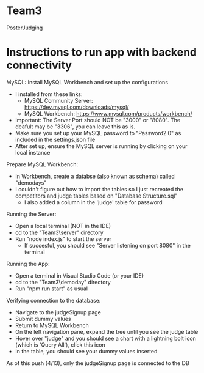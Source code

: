 # Team3
PosterJudging

# Instructions to run app with backend connectivity
MySQL:
Install MySQL Workbench and set up the configurations
- I installed from these links:
    - MySQL Community Server: https://dev.mysql.com/downloads/mysql/
    - MySQL Workbench: https://www.mysql.com/products/workbench/
- Important: The Server Port should NOT be "3000" or "8080". The deafult may be "3306", you can leave this as is.
- Make sure you set up your MySQL password to "Password2.0" as included in the settings.json file
- After set up, ensure the MySQL server is running by clicking on your local instance

Prepare MySQL Workbench:
- In Workbench, create a databse (also known as schema) called "demodays"
- I couldn't figure out how to import the tables so I just recreated the competitors and judge tables based on "Database Structure.sql"
    - I also added a column in the 'judge' table for password

Running the Server:
- Open a local terminal (NOT in the IDE)
- cd to  the "Team3\server" directory
- Run "node index.js" to start the server
    - If succesful, you should see "Server listening on port 8080" in the terminal

Running the App:
- Open a terminal in Visual Studio Code (or your IDE)
- cd to the "Team3\demoday" directory
- Run "npm run start" as usual

Verifying connection to the database:
- Navigate to the judgeSignup page
- Submit dummy values
- Return to MySQL Workbench 
- On the left navigation pane, expand the tree until you see the judge table
- Hover over "judge" and you should see a chart with a lightning bolt icon (which is 'Query All'), click this icon
- In the table, you should see your dummy values inserted

As of this push (4/13), only the judgeSignup page is connected to the DB